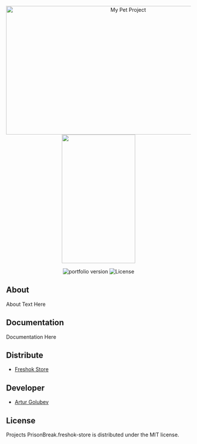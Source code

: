 <p align="center">
      <img src="https://i.ibb.co/BtCzJVc/freshok-store-preview.png" alt="My Pet Project" width="650" height="350">
       <img src="https://i.ibb.co/1ffsNRp/preview-freshok-store.png" width="200" height="350">
</p>

<p align="center">
   <img src="https://img.shields.io/badge/Version-v1.0(Alpha)-orange" alt="portfolio version">
   <img src="https://img.shields.io/badge/License-MIT-green" alt="License">
</p>

## About
 About Text Here

## Documentation
 Documentation Here

## Distribute
- [Freshok Store](prisonbreak8.github.io/freshok-store/)


## Developer
- [Artur Golubev](https://github.com/PrisonBreak8)

## License
 Projects PrisonBreak.freshok-store is distributed under the MIT license.
